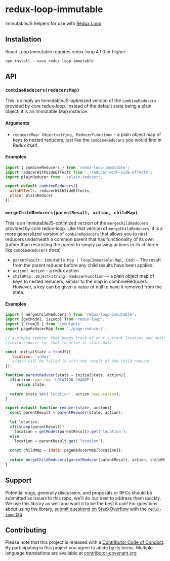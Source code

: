# redux-loop-immutable

ImmutableJS helpers for use with [Redux Loop](https://github.com/redux-loop/redux-loop)

## Installation

React Loop Immutable requires redux-loop 4.1.0 or higher

```
npm install --save redux-loop-immutable
```

## API

### `combineReducers(reducersMap)`

This is simply an ImmutableJS-optimized version of the `combineReducers` provided by core redux-loop.
Instead of the default state being a plain object, it is an Immutable.Map instance.

#### Arguments
* `reducersMap: Object<string, ReducerFunction>` &ndash; a plain object map of keys to nested
  reducers, just like the `combineReducers` you would find in Redux itself.

#### Examples
```js
import { combineReducers } from 'redux-loop-immutable';
import reducerWithSideEffects from './reducer-with-side-effects';
import plainReducer from './plain-reducer';

export default combineReducers({
  withEffects: reducerWithSideEffects,
  plain: plainReducer
});
```

### `mergeChildReducers(parentResult, action, childMap)`

This is an ImmutableJS-optimized version of the `mergeChildRedcuers` provided by core redux-loop.
Like that version of `mergeChildReducers`, it is a more generalized version of `combineReducers` that allows
you to nest reducers underneath a common parent that has functionality of its own (rather than restricting the parent to simply passing actions to its children like `combineReducers` does)

* `parentResult: Immutable.Map | loop(Immutable.Map, Cmd)` &ndash; The result from the parent reducer before any child results have been applied.
* `action: Action` &ndash; a redux action
* `childMap: Object<string, ReducerFunction>` &ndash; a plain object map of keys to nested
  reducers, similar to the map in combineReducers. However, a key can be given a value of null to have it removed from the state.

#### Examples
```js
import { mergeChildReducers } from 'redux-loop-immutable';
import {getModel, isLoop} from 'redux-loop';
import { fromJS } from 'immutable'
import pageReducerMap from './page-reducers';

// a simple reducer that keeps track of your current location and nests the correct
//child reducer for that location at state.data

const initialState = fromJS({
   location: 'index'
   //data will be filled in with the result of the child reducer
});

function parentReducer(state = initialState, action){
  if(action.type !== 'LOCATION_CHANGE')
     return state;
     
  return state.set('location', action.newLocation);
}

export default function reducer(state, action){
  const parentResult = parentReducer(state, action);
  
  let location;
  if(isLoop(parentResult))
    location = getModel(parentResult).get('location');
  else
    location = parentResult.get('location');
   
  const childMap = {data: pageReducerMap[location]};
  
  return mergeChildReducers(parentReducer(parentResult, action, childMap);
}

```

## Support

Potential bugs, generally discussion, and proposals or RFCs should be submitted
as issues to this repo, we'll do our best to address them quickly. We use this
library as well and want it to be the best it can! For questions about using the
library, [submit questions on StackOverflow](http://stackoverflow.com/questions/ask)
with the [`redux-loop` tag](http://stackoverflow.com/questions/tagged/redux-loop).

## Contributing

Please note that this project is released with a [Contributor Code of Conduct](CODE_OF_CONDUCT.md). By participating in this project you agree to abide by its terms. Multiple language translations are available at [contributor-covenant.org](https://www.contributor-covenant.org/translations.html)